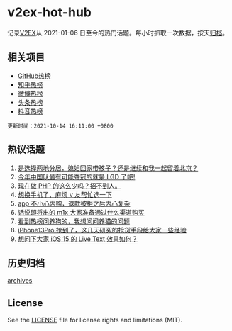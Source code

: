 # v2ex-hot-hub

 记录[V2EX](https://www.v2ex.com/)从 2021-01-06 日至今的热门话题。每小时抓取一次数据，按天[归档](archives)。
 
 ## 相关项目

- [GitHub热榜](https://github.com/snaildev/github-hot-hub)
- [知乎热榜](https://github.com/snaildev/zhihu-hot-hub)
- [微博热榜](https://github.com/snaildev/weibo-hot-hub)
- [头条热榜](https://github.com/snaildev/toutiao-hot-hub)
- [抖音热榜](https://github.com/snaildev/douyin-hot-hub)


 `更新时间：2021-10-14 16:11:00 +0800`

## 热议话题

1. [是选择两地分居，媳妇回家带孩子？还是继续和我一起留着北京？](https://www.v2ex.com/t/807695)
1. [今年中国队最有可能夺冠的就是 LGD 了吧!](https://www.v2ex.com/t/807699)
1. [现在做 PHP 的这么少吗？招不到人。](https://www.v2ex.com/t/807608)
1. [想换手机了，麻烦 v 友帮忙选一下](https://www.v2ex.com/t/807723)
1. [app 不小心内购，退款被拒之后内心复杂](https://www.v2ex.com/t/807632)
1. [话说即将出的 m1x 大家准备通过什么渠道购买](https://www.v2ex.com/t/807701)
1. [看到热榜问养狗的，我想问问养猫的问题](https://www.v2ex.com/t/807702)
1. [iPhone13Pro 抢到了，这几天研究的抢货手段给大家一些经验](https://www.v2ex.com/t/807729)
1. [想问下大家 iOS 15 的 Live Text 效果如何？](https://www.v2ex.com/t/807671)

## 历史归档

[archives](archives)

## License

See the [LICENSE](LICENSE) file for license rights and limitations (MIT).
